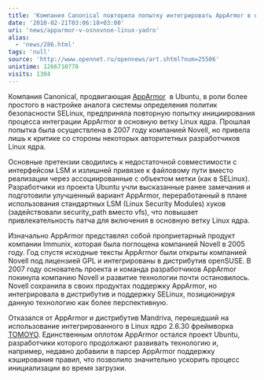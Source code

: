 ```yaml
---
title: 'Компания Canonical повторила попытку интегрировать AppArmor в основное Linux ядро'
date: '2010-02-21T03:06:18+03:00'
uri: 'news/apparmor-v-osnovnoe-linux-yadro'
alias: 
  - 'news/286.html'
tags: 'null'
source: 'http://www.opennet.ru/opennews/art.shtml?num=25506'
unixtime: 1266710778
visits: 1304
---
```

Компания Canonical, продвигающая [AppArmor](http://apparmor.wiki.kernel.org/)  в Ubuntu, в роли более простого в настройке аналога системы определения политик безопасности SELinux, предприняла повторную попытку инициирования процесса интеграции AppArmor в основную ветку Linux ядра. Прошлая попытка была осуществлена в 2007 году компанией Novell, но привела лишь к критике со стороны некоторых авторитетных разработчиков Linux ядра.

Основные претензии сводились к недостаточной совместимости с интерфейсом LSM и излишней привязке к файловому пути вместо реализации через ассоциированные с объектом метки (как в SELinux). Разработчики из проекта Ubuntu учли высказанные ранее замечания и подготовили улучшенный вариант AppArmor, переработанный в плане использования стандартных LSM (Linux Security Modules) хуков (задействовали security\_path вместо vfs), что повышает привлекательность патча для включения в основную ветку Linux ядра.

Изначально AppArmor представлял собой проприетарный продукт компании Immunix, которая была поглощена компанией Novell в 2005 году. Год спустя исходные тексты AppArmor были открыты компанией Novell под лицензией GPL и интегрированы в дистрибутив openSUSE. В 2007 году основатель проекта и команда разработчиков AppArmor покинула компанию Novell и развитие технологии почти остановилось. Novell сохранила в своих продуктах поддержку AppArmor, но интегрировала в дистрибутив и поддержку SELinux, позиционируя данную технологию как более перспективную.

Отказался от AppArmor и дистрибутив Mandriva, перешедший на использование интегрированного в Linux ядро 2.6.30 фреймворка [TOMOYO](http://elinux.org/TomoyoLinux). Единственным оплотом AppArmor остался проект Ubuntu, разработчики которого продолжают развивать технологию и, например, недавно добавили в парсер AppArmor поддержку кэширования правил, что позволило значительно ускорить процесс инициализации во время загрузки.
